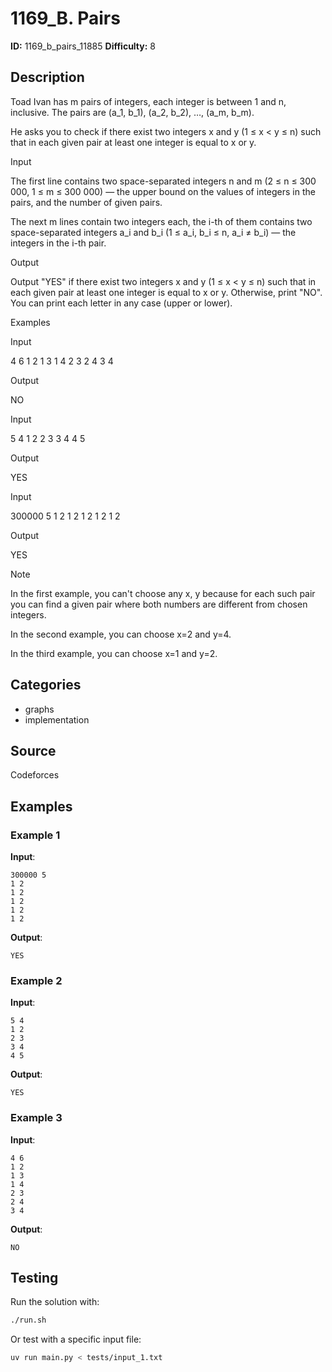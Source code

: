 # 1169_B. Pairs

**ID:** 1169_b_pairs_11885
**Difficulty:** 8

## Description

Toad Ivan has m pairs of integers, each integer is between 1 and n, inclusive. The pairs are (a_1, b_1), (a_2, b_2), …, (a_m, b_m). 

He asks you to check if there exist two integers x and y (1 ≤ x < y ≤ n) such that in each given pair at least one integer is equal to x or y.

Input

The first line contains two space-separated integers n and m (2 ≤ n ≤ 300 000, 1 ≤ m ≤ 300 000) — the upper bound on the values of integers in the pairs, and the number of given pairs.

The next m lines contain two integers each, the i-th of them contains two space-separated integers a_i and b_i (1 ≤ a_i, b_i ≤ n, a_i ≠ b_i) — the integers in the i-th pair.

Output

Output "YES" if there exist two integers x and y (1 ≤ x < y ≤ n) such that in each given pair at least one integer is equal to x or y. Otherwise, print "NO". You can print each letter in any case (upper or lower).

Examples

Input


4 6
1 2
1 3
1 4
2 3
2 4
3 4


Output


NO


Input


5 4
1 2
2 3
3 4
4 5


Output


YES


Input


300000 5
1 2
1 2
1 2
1 2
1 2


Output


YES

Note

In the first example, you can't choose any x, y because for each such pair you can find a given pair where both numbers are different from chosen integers.

In the second example, you can choose x=2 and y=4.

In the third example, you can choose x=1 and y=2.

## Categories

- graphs
- implementation

## Source

Codeforces

## Examples

### Example 1

**Input**:
```
300000 5
1 2
1 2
1 2
1 2
1 2
```

**Output**:
```
YES
```

### Example 2

**Input**:
```
5 4
1 2
2 3
3 4
4 5
```

**Output**:
```
YES
```

### Example 3

**Input**:
```
4 6
1 2
1 3
1 4
2 3
2 4
3 4
```

**Output**:
```
NO
```


## Testing

Run the solution with:

```bash
./run.sh
```

Or test with a specific input file:

```bash
uv run main.py < tests/input_1.txt
```
